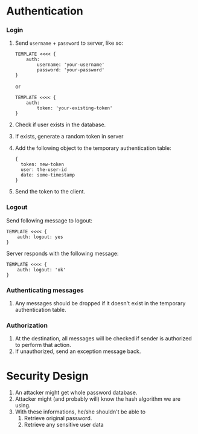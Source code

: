# Authentication

### Login

1. Send `username` + `password` to server, like so: 

    ```ls 
    TEMPLATE <<<< {
        auth: 
            username: 'your-username'
            password: 'your-password'
    }
    ```
    or 
    ```ls 
    TEMPLATE <<<< {
        auth: 
            token: 'your-existing-token'
    }
    ```
2. Check if user exists in the database. 
2. If exists, generate a random token in server 
3. Add the following object to the temporary authentication table:
    ```ls
    {
      token: new-token 
      user: the-user-id 
      date: some-timestamp
    }
    ``` 
4. Send the token to the client.

### Logout 

Send following message to logout: 

```ls 
TEMPLATE <<<< {
    auth: logout: yes 
}
```

Server responds with the following message: 

```ls 
TEMPLATE <<<< {
    auth: logout: 'ok' 
}
```


### Authenticating messages 

1. Any messages should be dropped if it doesn't exist in the temporary authentication table. 

### Authorization 

1. At the destination, all messages will be checked if sender is authorized to perform that action. 
2. If unauthorized, send an exception message back. 


# Security Design 

1. An attacker might get whole password database. 
2. Attacker might (and probably will) know the hash algorithm we are using. 
3. With these informations, he/she shouldn't be able to 
   1. Retrieve original password.
   2. Retrieve any sensitive user data
